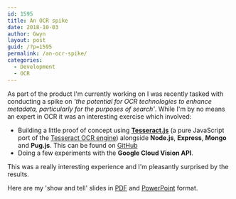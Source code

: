 ```yaml
---
id: 1595
title: An OCR spike
date: 2018-10-03
author: Gwyn
layout: post
guid: /?p=1595
permalink: /an-ocr-spike/
categories:
  - Development
  - OCR
---
```


As part of the product I'm currently working on I was recently tasked with conducting a spike on _'the potential for OCR technologies to enhance metadata, particularly for the purposes of search'_. While I'm by no means an expert in OCR it was an interesting exercise which involved: 

* Building a little proof of concept using [**Tesseract.js**](http://tesseract.projectnaptha.com) (a pure JavaScript port of the [Tesseract OCR engine](https://github.com/tesseract-ocr/tesseract)) alongside **Node.js**, **Express**, **Mongo** and **Pug.js**. This can be found on [GitHub](https://github.com/gtvj/tesseract-results-frontend)
* Doing a few experiments with the **Google Cloud Vision API**.

This was a really interesting experience and I'm pleasantly surprised by the results. 

Here are my 'show and tell' slides in [PDF](/content/ocr.pdf) and [PowerPoint](/content/ocr.pptx) format.